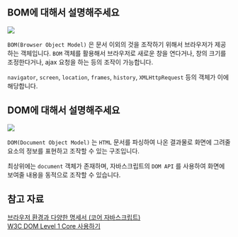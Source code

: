 ## BOM에 대해서 설명해주세요
![](https://github.com/prgrms-web-devcourse/FEDC4-CS-Study/assets/50488780/6e47cf9e-c271-4dd5-bc05-02fb8de10c9f)

`BOM(Browser Object Model)` 은 문서 이외의 것을 조작하기 위해서 브라우저가 제공하는 객체입니다. `BOM` 객체를 활용해서 브라우저로 새로운 창을 연다거나, 창의 크기를 조정한다거나, ajax 요청을 하는 등의 조작이 가능합니다.  

`navigator`, `screen`, `location`, `frames`, `history`, `XMLHttpRequest` 등의 객체가 이에 해당합니다.

## DOM에 대해서 설명해주세요
![](https://developer.mozilla.org/ko/docs/Web/API/Document_object_model/Using_the_Document_Object_Model/using_the_w3c_dom_level_1_core-doctree.jpg)  

`DOM(Document Object Model)` 는 `HTML` 문서를 파싱하여 나온 결과물로 화면에 그려줄 요소의 정보를 표현하고 조작할 수 있는 구조입니다.  

최상위에는 `document` 객체가 존재하며, 자바스크립트의 `DOM API` 를 사용하여 화면에 보여줄 내용을 동적으로 조작할 수 있습니다.  

## 참고 자료
[브라우저 환경과 다양한 명세서 (코어 자바스크립트)](https://ko.javascript.info/browser-environment)  
[W3C DOM Level 1 Core 사용하기](https://developer.mozilla.org/ko/docs/Web/API/Document_object_model/Using_the_Document_Object_Model)  
